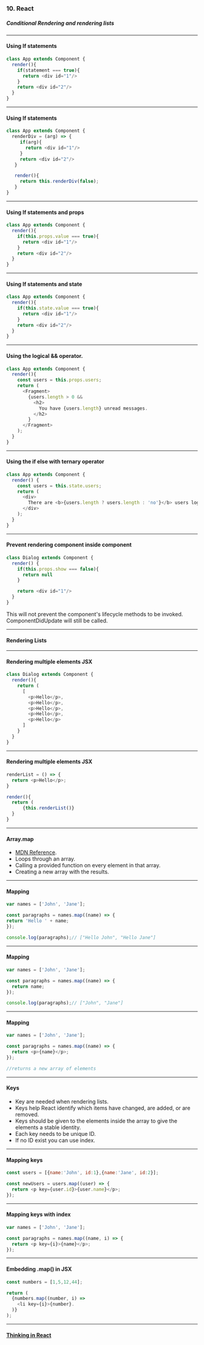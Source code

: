 ### 10. React
##### Conditional Rendering and rendering lists

---

####  Using If statements
```JavaScript
class App extends Component {
  render(){
    if(statement === true){
      return <div id="1"/>
    }
    return <div id="2"/>
  }
}
```

---

####  Using If statements
```JavaScript
class App extends Component {
  renderDiv = (arg) => {
     if(arg){
       return <div id="1"/>
     }
     return <div id="2"/>
   }

   render(){
     return this.renderDiv(false);
   }
}
```

---

####  Using If statements and props
```JavaScript
class App extends Component {
  render(){
    if(this.props.value === true){
      return <div id="1"/>
    }
    return <div id="2"/>
  }
}
```

---

####  Using If statements and state
```JavaScript
class App extends Component {
  render(){
    if(this.state.value === true){
      return <div id="1"/>
    }
    return <div id="2"/>
  }
}
```

---

####  Using the logical && operator.
```JavaScript
class App extends Component {
  render(){
    const users = this.props.users;
    return (
      <Fragment>
        {users.length > 0 &&
          <h2>
            You have {users.length} unread messages.
          </h2>
        }
      </Fragment>
    );
  }
}
```

---

####  Using the if else with ternary operator
```JavaScript
class App extends Component {
  render() {
    const users = this.state.users;
    return (
      <div>
        There are <b>{users.length ? users.length : 'no'}</b> users logged in.
      </div>
    );
  }
}
```


---

####  Prevent rendering component inside component
```JavaScript
class Dialog extends Component {
  render() {
    if(this.props.show === false){
      return null
    }

    return <div id="1"/>
  }
}
```
This will not prevent  the component's lifecycle methods to be invoked. ComponentDidUpdate will still be called.

---

#### Rendering Lists

---

#### Rendering multiple elements JSX
```JavaScript
class Dialog extends Component {
  render(){
    return (
      [
        <p>Hello</p>,
        <p>Hello</p>,
        <p>Hello</p>,
        <p>Hello</p>,
        <p>Hello</p>
      ]
    }
  }
}
```

---

#### Rendering multiple elements JSX
```JavaScript
renderList = () => {
  return <p>Hello</p>;
}

render(){
  return (
      {this.renderList()}
  }
}
```

---

#### Array.map

* <a href="https://developer.mozilla.org/en-US/docs/Web/JavaScript/Reference/Global_Objects/Array/map">MDN Reference</a>.
* Loops through an array.
* Calling a provided function on every element in that array.
* Creating a new array with the results.


---

#### Mapping
```JavaScript
var names = ['John', 'Jane'];

const paragraphs = names.map((name) => {
return 'Hello ' + name;
});

console.log(paragraphs);// ["Hello John", "Hello Jane"]
```

---

####  Mapping
```JavaScript
var names = ['John', 'Jane'];

const paragraphs = names.map((name) => {
  return name;
});

console.log(paragraphs);// ["John", "Jane"]
```

---

####  Mapping
```JavaScript
var names = ['John', 'Jane'];

const paragraphs = names.map((name) => {
  return <p>{name}</p>;
});

//returns a new array of elements
```

---

#### Keys

* Key are needed when rendering lists.
* Keys help React identify which items have changed, are added, or are removed.
* Keys should be given to the elements inside the array to give the elements a stable identity.
* Each key needs to be unique ID.
* If no ID exist you can use index.

---

####  Mapping keys
```JavaScript
const users = [{name:'John', id:1},{name:'Jane', id:2}];

const newUsers = users.map((user) => {
  return <p key={user.id}>{user.name}</p>;
});
```

---

####  Mapping keys with index
```JavaScript
var names = ['John', 'Jane'];

const paragraphs = names.map((name, i) => {
  return <p key={i}>{name}</p>;
});
```

---

####  Embedding .map() in JSX
```JavaScript
const numbers = [1,5,12,44];

return (
  {numbers.map((number, i) =>
    <li key={i}>{number}.
  )}
);
```

---

#### <a href="https://reactjs.org/docs/thinking-in-react.html" target="_blank">Thinking in React</a>
